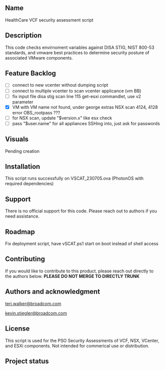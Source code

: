## Name
HealthCare VCF security assessment script

## Description
This code checks envirnoment variables against DISA STIG, NIST 800-53 standards, and vmware best practices to determine security posture of associated VMware components. 

## Feature Backlog
- [ ] connect to new vcenter without dumping script
- [ ] connect to multiple vcenter to scan vcenter applicance (vm BB)
- [ ] fix input file disa stig scan line 115 get-esxi commandlet, use v2 parameter
- [X] VM with VM name not found, under george extras NSX scan 4124, 4128 error OBS_rootpass ???
- [ ] for NSX scan, update "$version.x" like esx check
- [ ] pass "$user.name" for all appliances SSHing into, just ask for passwords

## Visuals
Pending creation

## Installation
This script runs successfully on VSCAT_230705.ova (PhotonOS with required dependencies)

## Support
There is no official support for this code. Please reach out to authors if you need assistance.

## Roadmap
Fix deployment script, have vSCAT.ps1 start on boot instead of shell access

## Contributing
If you would like to contribute to this product, please reach out directly to the authors below. <b> PLEASE DO NOT MERGE TO DIRECTLY TRUNK</b>

## Authors and acknowledgment
teri.walker@broadcom.com

kevin.stiegler@broadcom.com

## License
This script is used for the PSO Security Assessments of VCF, NSX, VCenter, and ESXi components. Not intended for commerical use or distribution. 

## Project status

